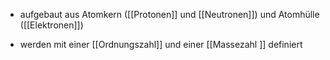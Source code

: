 - aufgebaut aus Atomkern ([[Protonen]] und [[Neutronen]]) und Atomhülle ([[Elektronen]])

- werden mit einer [[Ordnungszahl]] und einer [[Massezahl ]] definiert 